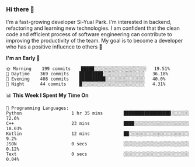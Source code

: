 ### Hi there 👋


I'm a fast-growing developer Si-Yual Park. I'm interested in backend, refactoring and learning new technologies. I am confident that the clean code and efficient process of software engineering can contribute to improving the productivity of the team. My goal is to become a developer who has a positive influence to others 🔭

<!--START_SECTION:waka-->
**I'm an Early 🐤** 

```text
🌞 Morning    199 commits    █████░░░░░░░░░░░░░░░░░░░░   19.51% 
🌆 Daytime    369 commits    █████████░░░░░░░░░░░░░░░░   36.18% 
🌃 Evening    408 commits    ██████████░░░░░░░░░░░░░░░   40.0% 
🌙 Night      44 commits     █░░░░░░░░░░░░░░░░░░░░░░░░   4.31%

```


📊 **This Week I Spent My Time On** 

```text
💬 Programming Languages: 
Python                   1 hr 35 mins        ██████████████████░░░░░░░   72.6% 
C++                      23 mins             ████░░░░░░░░░░░░░░░░░░░░░   18.03% 
Kotlin                   12 mins             ██░░░░░░░░░░░░░░░░░░░░░░░   9.2% 
JSON                     0 secs              ░░░░░░░░░░░░░░░░░░░░░░░░░   0.12% 
Text                     0 secs              ░░░░░░░░░░░░░░░░░░░░░░░░░   0.04%

```


<!--END_SECTION:waka-->

